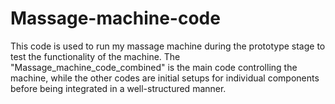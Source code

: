 # Massage-machine-code
This code is used to run my massage machine during the prototype stage to test the functionality of the machine.
The "Massage_machine_code_combined" is the main code controlling the machine, while the other codes are initial setups for individual components before being integrated in a well-structured manner.
